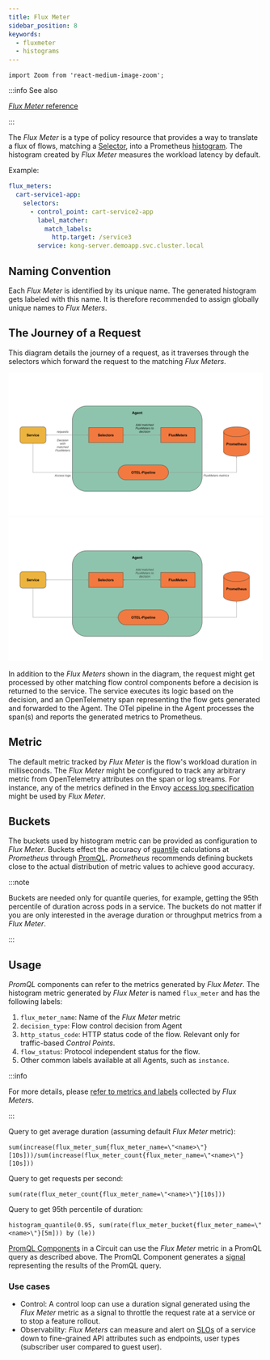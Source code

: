 ```yaml
---
title: Flux Meter
sidebar_position: 8
keywords:
  - fluxmeter
  - histograms
---
```


```mdx-code-block
import Zoom from 'react-medium-image-zoom';
```

:::info See also

[_Flux Meter_ reference][reference]

:::

The _Flux Meter_ is a type of policy resource that provides a way to translate a
flux of flows, matching a [Selector][flow-selectors], into a Prometheus
[histogram][histogram-metric]. The histogram created by _Flux Meter_ measures
the workload latency by default.

Example:

```yaml
flux_meters:
  cart-service1-app:
    selectors:
      - control_point: cart-service2-app
        label_matcher:
          match_labels:
            http.target: /service3
        service: kong-server.demoapp.svc.cluster.local
```

## Naming Convention

Each _Flux Meter_ is identified by its unique name. The generated histogram gets
labeled with this name. It is therefore recommended to assign globally unique
names to _Flux Meters_.

## The Journey of a Request

This diagram details the journey of a request, as it traverses through the
selectors which forward the request to the matching _Flux Meters_.

![Flux Meter](./assets/img/flux-meter-light.svg#gh-light-mode-only)
![Flux Meter](./assets/img/flux-meter-dark.svg#gh-dark-mode-only)

In addition to the _Flux Meters_ shown in the diagram, the request might get
processed by other matching flow control components before a decision is
returned to the service. The service executes its logic based on the decision,
and an OpenTelemetry span representing the flow gets generated and forwarded to
the Agent. The OTel pipeline in the Agent processes the span(s) and reports the
generated metrics to Prometheus.

## Metric

The default metric tracked by _Flux Meter_ is the flow's workload duration in
milliseconds. The _Flux Meter_ might be configured to track any arbitrary metric
from OpenTelemetry attributes on the span or log streams. For instance, any of
the metrics defined in the Envoy [access log
specification][envoy-access-log-spec] might be used by _Flux Meter_.

## Buckets

The buckets used by histogram metric can be provided as configuration to _Flux
Meter_. Buckets effect the accuracy of [quantile][quantiles] calculations at
_Prometheus_ through [PromQL][promql-reference]. _Prometheus_ recommends
defining buckets close to the actual distribution of metric values to achieve
good accuracy.

:::note

Buckets are needed only for quantile queries, for example, getting the 95th
percentile of duration across pods in a service. The buckets do not matter if
you are only interested in the average duration or throughput metrics from a
_Flux Meter_.

:::

## Usage

_PromQL_ components can refer to the metrics generated by _Flux Meter_. The
histogram metric generated by _Flux Meter_ is named `flux_meter` and has the
following labels:

1. `flux_meter_name`: Name of the _Flux Meter_ metric
2. `decision_type`: Flow control decision from Agent
3. `http_status_code`: HTTP status code of the flow. Relevant only for
   traffic-based _Control Points_.
4. `flow_status`: Protocol independent status for the flow.
5. Other common labels available at all Agents, such as `instance`.

:::info

For more details, please
[refer to metrics and labels](/reference/observability/prometheus-metrics/agent.md#flux-meter)
collected by _Flux Meters_.

:::

Query to get average duration (assuming default _Flux Meter_ metric):

```promql
sum(increase(flux_meter_sum{flux_meter_name=\"<name>\"}[10s]))/sum(increase(flux_meter_count{flux_meter_name=\"<name>\"}[10s]))
```

Query to get requests per second:

```promql
sum(rate(flux_meter_count{flux_meter_name=\"<name>\"}[10s]))
```

Query to get 95th percentile of duration:

```promql
histogram_quantile(0.95, sum(rate(flux_meter_bucket{flux_meter_name=\"<name>\"}[5m])) by (le))
```

[PromQL Components][promql-reference] in a Circuit can use the _Flux Meter_
metric in a PromQL query as described above. The PromQL Component generates a
[signal][signal] representing the results of the PromQL query.

### Use cases

- Control: A control loop can use a duration signal generated using the _Flux
  Meter_ metric as a signal to throttle the request rate at a service or to stop
  a feature rollout.
- Observability: _Flux Meters_ can measure and alert on [SLOs][google-sre-slo]
  of a service down to fine-grained API attributes such as endpoints, user types
  (subscriber user compared to guest user).

[reference]: /reference/configuration/spec.md#flux-meter
[flow-selectors]: /concepts/selector.md
[histogram-metric]: https://prometheus.io/docs/practices/histograms/
[quantiles]: https://prometheus.io/docs/practices/histograms/#quantiles
[envoy-access-log-spec]:
  https://www.envoyproxy.io/docs/envoy/latest/configuration/observability/access_log/usage#command-operators
[promql-reference]: /reference/configuration/spec.md#prom-q-l
[signal]: /concepts/advanced/circuit.md#signal
[google-sre-slo]: https://sre.google/workbook/implementing-slos/
